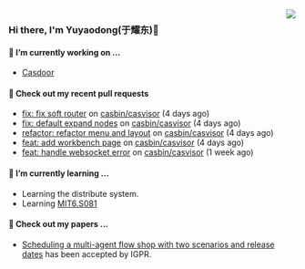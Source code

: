 <img align="right" src="https://github-readme-stats.vercel.app/api?username=leo220yuyaodog&show_icons=true&icon_color=805AD5&text_color=718096&bg_color=ffffff&hide_title=true" />

### Hi there, I'm Yuyaodong(于耀东)👋
#### 🔭 I’m currently working on ...
- [Casdoor](https://github.com/casdoor)

#### 🔨 Check out my recent pull requests

- [fix: fix soft router](https://github.com/casbin/casvisor/pull/50) on [casbin/casvisor](https://github.com/casbin/casvisor) (4 days ago)
- [fix: default expand nodes](https://github.com/casbin/casvisor/pull/49) on [casbin/casvisor](https://github.com/casbin/casvisor) (4 days ago)
- [refactor: refactor menu and layout](https://github.com/casbin/casvisor/pull/48) on [casbin/casvisor](https://github.com/casbin/casvisor) (4 days ago)
- [feat: add workbench page](https://github.com/casbin/casvisor/pull/47) on [casbin/casvisor](https://github.com/casbin/casvisor) (4 days ago)
- [feat: handle websocket error](https://github.com/casbin/casvisor/pull/42) on [casbin/casvisor](https://github.com/casbin/casvisor) (1 week ago)

#### 🌱 I’m currently learning ...
- Learning the distribute system.
- Learning [MIT6.S081](https://pdos.csail.mit.edu/6.828/2021/schedule.html)

#### 📜 Check out my papers ...
- [Scheduling a multi-agent flow shop with two scenarios and release dates](https://www.tandfonline.com/doi/full/10.1080/00207543.2023.2188646) has been accepted by IGPR.

